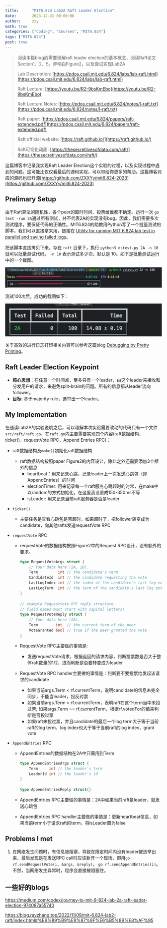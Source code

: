 ```yaml
---
title:      "MIT6.824 Lab2A Raft Leader Election"
date:       2023-12-31 09:00:00
author:     zxy
math: true
categories: ["Coding", "Courses", "MIT6.824"]
tags: ["MIT6.824"]
post: true
---
```


> 阅读本篇blog前需要理解raft leader election的基本概念，阅读Raft论文Section1、2、5，弄明白Figure2，以及尝试实现Lab2A
>
> Lab Description: [https://pdos.csail.mit.edu/6.824/labs/lab-raft.html](https://pdos.csail.mit.edu/6.824/labs/lab-raft.html)
>
> Raft Lecture: [https://youtu.be/R2-9bsKmEbo](https://youtu.be/R2-9bsKmEbo)
>
> Raft Lecture Notes: [https://pdos.csail.mit.edu/6.824/notes/l-raft.txt](https://pdos.csail.mit.edu/6.824/notes/l-raft.txt)
>
> Raft paper: [https://pdos.csail.mit.edu/6.824/papers/raft-extended.pdf](https://pdos.csail.mit.edu/6.824/papers/raft-extended.pdf)
>
> Raft official website: [https://raft.github.io/](https://raft.github.io/)
>
> Raft可视化动画: [https://thesecretlivesofdata.com/raft/](https://thesecretlivesofdata.com/raft/)

这篇博客中记录我实现Raft Leader Election这个实验的过程，以及实现过程中遇到的问题。这可能比仅仅看最后的源码实现，可以带给你更多的帮助。这篇博客对应的源码也已开源[https://github.com/ZXXYy/mit6.824-2023](https://github.com/ZXXYy/mit6.824-2023)

## Prelimary Setup

由于Raft算法的随机性，各个peer的超时时间、投票给谁都不确定。运行一次 `go test -run 2A`通过所有测试，并不代表2A的实现没有bug。因此，我们需要多次测试程序，要保证代码的正确性。MIT6.824的助教用Python写了一个批量测试的脚本，我们可以直接拿来用，链接在 [Utility for running MIT 6.824 lab test in parallel and saving failed logs](https://gist.github.com/JJGO/0d73540ef7cc2f066cb535156b7cbdab)。

把该脚本直接拷贝下来，存在 `raft` 目录下，执行 `python3 dstest.py 2A -n 10`   就可以批量测试代码。 `-n 10` 表示测试多少次，默认是 10。如下是批量测试运行中的一个截图。

![截屏2024-01-03 10.00.26](/assets/img/in-post/2023-12-31-raft-leader/test.png)

测试100次后，成功的截图如下：

![截屏2024-01-03 10.08.40](/assets/img/in-post/2023-12-31-raft-leader/result.png)

关于高效的进行日志打印相关内容可以参考这篇blog [Debugging by Pretty Printing](https://blog.josejg.com/debugging-pretty/)。

## Raft Leader Election Keypoint

- **核心思想**：在任意一个时间点，至多只有一个leader，由这个leader来接收和分发用户的请求，来避免split-brain的问题。所有的信息都从leader流向follower。
- **目标**: 基于majority rule，选举出一个leader。

## My Implementation

在通读Lab2A的实验说明之后，可以理解本次实验需要改动的代码只有一个文件`src/raft/raft.go`，在`raft.go`内主要需要实现四个内容(raft数据结构，ticker()，requestVote RPC，Append Entries RPC)：

- raft数据结构及`make()`初始化raft数据结构
  - raft数据结构按照paper Figure2的内容设计，除此之外还需要添加3个额外的信息
    - heartbeat：用来记录心跳，记录leader上一次发送心跳包（即AppendEntries）的时间
    - electionTimer: 用来记录每一个raft服务心跳超时的时常，在make中以random的方式初始化，在这里我设置成150-350ms不等
    - isLeader: 用来记录当前raft服务器是否是leader

- `ticker()`

  - 主要任务是查看心跳包是否超时，如果超时了，把follower转变成为candidate，向其他rafts发送requestVote RPC

- `requestVote` RPC

  - requestVote的数据结构按照Figure2中的Request RPC设计，没有额外的要求。

    ```go
    type RequestVoteArgs struct {
    	// Your data here (2A, 2B).
    	Term         int // the candidate's term
    	CandidateId  int // the candidate requesting the vote
    	LastLogIndex int // the index of the candidate's last log entry
    	LastLogTerm  int // the term of the candidate's last log entry
    }
    
    // example RequestVote RPC reply structure.
    // field names must start with capital letters!
    type RequestVoteReply struct {
    	// Your data here (2A).
    	Term        int  // the current term of the peer
    	VoteGranted bool // true if the peer granted the vote
    }
    
    ```

  - RequestVote RPC主要做的事情是:
    - 发送requestVote请求，根据返回的请求内容，判断投票数是否大于整体raft数量的1/2，进而判断是否要转变成为leader
  - RequestVote RPC handler主要做的事情是：判断要不要投票给发起该请求的candidate
    - 如果当前args.Term < rf.currentTerm，说明candidate的信息未完全同步，不能当leader，投反对票
    - 如果当前args.Term > rf.currentTerm，表明raft在这个term当中未投过票; 如果args.Term == rf.currentTerm，根据rf.votedFor的值来判断是否投过票
    - 如果raft未投过票，并且candidate的最后一个log term大于等于当前raft的log term，log index也大于等于当前raft的log index，grant vote

- `AppendEntries` RPC

  - AppendEntries的数据结构在2A中只需用到Term

    ```go
    type AppendEntriesArgs struct {
    	Term     int // the leader's term
    	LeaderId int // the leader's id
    }
    
    type AppendEntriesReply struct{}
    ```

  - AppendEntries RPC主要做的事情是：2A中如果当前raft是leader，就发送心跳包
  - AppendEntries RPC handler主要做的事情是：更新heartbeat信息，如果当前term小于请求raft的term，将isLeader置为false

## Problems I met

1. 在网络发生问题时，有信息被阻塞，导致在限定时间内没有leader被选举出来，最后发现是在发送RPC call时应该新开一个现场，即用`go rf.sendRequestVote(i, &args, &reply)`， `go rf.sendAppendEntries(i)`。 不然，当网络发生异常时，程序会直接被阻塞住。



## 一些好的blogs

https://medium.com/codex/journey-to-mit-6-824-lab-2a-raft-leader-election-974087a55740

https://blog.rayzhang.top/2022/11/09/mit-6.824-lab2-raft/index.html#%E6%89%B9%E9%87%8F%E6%B5%8B%E8%AF%95
